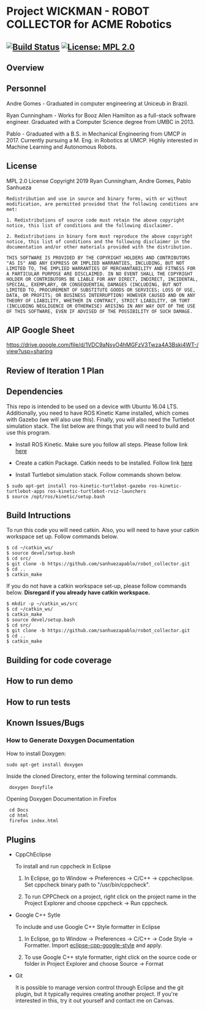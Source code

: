 # Project WICKMAN - ROBOT COLLECTOR for ACME Robotics

[![Build Status](https://travis-ci.org/sanhuezapablo/robot_collector.svg?branch=master)](https://travis-ci.org/sanhuezapablo/robot_collector)
[![License: MPL 2.0](https://img.shields.io/badge/License-MPL%202.0-brightgreen.svg)](https://opensource.org/licenses/MPL-2.0)
---

## Overview



## Personnel

Andre Gomes - Graduated in computer engineering at Uniceub in Brazil.

Ryan Cunningham - Works for Booz Allen Hamilton as a full-stack software engineer. Graduated with a Computer Science degree from UMBC in 2013.

Pablo - Graduated with a B.S. in Mechanical Engineering from UMCP in 2017. Currently pursuing a M. Eng. in Robotics at UMCP. Highly interested in Machine Learning and Autonomous Robots. 


## License

MPL 2.0 License
Copyright 2019 Ryan Cunningham, Andre Gomes, Pablo Sanhueza

```
Redistribution and use in source and binary forms, with or without modification, are permitted provided that the following conditions are met:

1. Redistributions of source code must retain the above copyright notice, this list of conditions and the following disclaimer.

2. Redistributions in binary form must reproduce the above copyright notice, this list of conditions and the following disclaimer in the documentation and/or other materials provided with the distribution.

THIS SOFTWARE IS PROVIDED BY THE COPYRIGHT HOLDERS AND CONTRIBUTORS "AS IS" AND ANY EXPRESS OR IMPLIED WARRANTIES, INCLUDING, BUT NOT LIMITED TO, THE IMPLIED WARRANTIES OF MERCHANTABILITY AND FITNESS FOR A PARTICULAR PURPOSE ARE DISCLAIMED. IN NO EVENT SHALL THE COPYRIGHT HOLDER OR CONTRIBUTORS BE LIABLE FOR ANY DIRECT, INDIRECT, INCIDENTAL, SPECIAL, EXEMPLARY, OR CONSEQUENTIAL DAMAGES (INCLUDING, BUT NOT LIMITED TO, PROCUREMENT OF SUBSTITUTE GOODS OR SERVICES; LOSS OF USE, DATA, OR PROFITS; OR BUSINESS INTERRUPTION) HOWEVER CAUSED AND ON ANY THEORY OF LIABILITY, WHETHER IN CONTRACT, STRICT LIABILITY, OR TORT (INCLUDING NEGLIGENCE OR OTHERWISE) ARISING IN ANY WAY OUT OF THE USE OF THIS SOFTWARE, EVEN IF ADVISED OF THE POSSIBILITY OF SUCH DAMAGE.

```


## AIP Google Sheet

https://drive.google.com/file/d/1VDC9aNsyO4hMGFzV3Twza4A3Bski4WT-/view?usp=sharing


## Review of Iteration 1 Plan



## Dependencies

This repo is intended to be used on a device with Ubuntu 16.04 LTS. Additionally, you need to have ROS Kinetic Kame installed, which comes with Gazebo (we will also use this). Finally, you will also need the Turtlebot simulation stack. The list below are things that you will need to build and use this program.

- Install ROS Kinetic. Make sure you follow all steps. Please follow link [here](http://wiki.ros.org/kinetic/Installation/Ubuntu)

- Create a catkin Package. Catkin needs to be installed. Follow link [here](http://wiki.ros.org/catkin)

- Install Turtlebot simulation stack. Follow commands shown below.

```
$ sudo apt-get install ros-kinetic-turtlebot-gazebo ros-kinetic-turtlebot-apps ros-kinetic-turtlebot-rviz-launchers
$ source /opt/ros/kinetic/setup.bash
```



## Build Intructions

To run this code you will need catkin. Also, you will need to have your catkin workspace set up. Follow commands below.

```
$ cd ~/catkin_ws/
$ source devel/setup.bash
$ cd src/
$ git clone -b https://github.com/sanhuezapablo/robot_collector.git
$ cd ..
$ catkin_make
```

If you do not have a catkin workspace set-up, please follow commands below. **Disregard if you already have catkin workspace.**
```
$ mkdir -p ~/catkin_ws/src
$ cd ~/catkin_ws/
$ catkin_make
$ source devel/setup.bash
$ cd src/
$ git clone -b https://github.com/sanhuezapablo/robot_collector.git
$ cd ..
$ catkin_make
```


## Building for code coverage


## How to run demo


## How to run tests


## Known Issues/Bugs


### How to Generate Doxygen Documentation 

How to install Doxygen:

```
sudo apt-get install doxygen
```

Inside the cloned Directory, enter the following terminal commands.

```
 doxygen Doxyfile
```

Opening Doxygen Documentation in Firefox
```
 cd Docs
 cd html
 firefox index.html
```


## Plugins

- CppChEclipse

    To install and run cppcheck in Eclipse

    1. In Eclipse, go to Window -> Preferences -> C/C++ -> cppcheclipse.
    Set cppcheck binary path to "/usr/bin/cppcheck".

    2. To run CPPCheck on a project, right click on the project name in the Project Explorer 
    and choose cppcheck -> Run cppcheck.


- Google C++ Sytle

    To include and use Google C++ Style formatter in Eclipse

    1. In Eclipse, go to Window -> Preferences -> C/C++ -> Code Style -> Formatter. 
    Import [eclipse-cpp-google-style][reference-id-for-eclipse-cpp-google-style] and apply.

    2. To use Google C++ style formatter, right click on the source code or folder in 
    Project Explorer and choose Source -> Format

[reference-id-for-eclipse-cpp-google-style]: https://raw.githubusercontent.com/google/styleguide/gh-pages/eclipse-cpp-google-style.xml

- Git

    It is possible to manage version control through Eclipse and the git plugin, but it typically requires creating another project. If you're interested in this, try it out yourself and contact me on Canvas.
